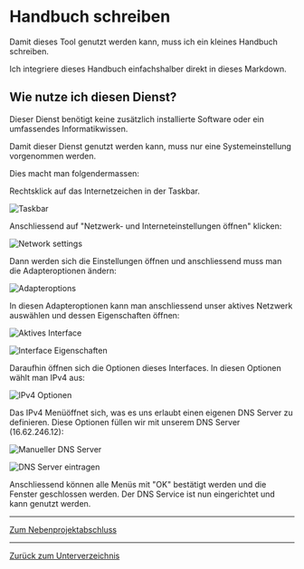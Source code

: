 # Handbuch schreiben

Damit dieses Tool genutzt werden kann, muss ich ein kleines Handbuch schreiben.

Ich integriere dieses Handbuch einfachshalber direkt in dieses Markdown.

## Wie nutze ich diesen Dienst?

Dieser Dienst benötigt keine zusätzlich installierte Software oder ein umfassendes Informatikwissen.

Damit dieser Dienst genutzt werden kann, muss nur eine Systemeinstellung vorgenommen werden.

Dies macht man folgendermassen:

Rechtsklick auf das Internetzeichen in der Taskbar.

![Taskbar](../../Ressourcen/Bilder/nebenprojekt/handbuch/taskbar.png)

Anschliessend auf "Netzwerk- und Interneteinstellungen öffnen" klicken:

![Network settings](../../Ressourcen/Bilder/nebenprojekt/handbuch/networkcenter.png)

Dann werden sich die Einstellungen öffnen und anschliessend muss man die Adapteroptionen ändern:

![Adapteroptions](../../Ressourcen/Bilder/nebenprojekt/handbuch/adapteroptionen.png)

In diesen Adapteroptionen kann man anschliessend unser aktives Netzwerk auswählen und dessen Eigenschaften öffnen:

![Aktives Interface](../../Ressourcen/Bilder/nebenprojekt/handbuch/active_interface.png)

![Interface Eigenschaften](../../Ressourcen/Bilder/nebenprojekt/handbuch/options.png)

Daraufhin öffnen sich die Optionen dieses Interfaces. In diesen Optionen wählt man IPv4 aus:

![IPv4 Optionen](../../Ressourcen/Bilder/nebenprojekt/handbuch/ipv4.png)

Das IPv4 Menüöffnet sich, was es uns erlaubt einen eigenen DNS Server zu definieren. Diese Optionen füllen wir mit unserem DNS Server (16.62.246.12):

![Manueller DNS Server](../../Ressourcen/Bilder/nebenprojekt/handbuch/dns_options.png)

![DNS Server eintragen](../../Ressourcen/Bilder/nebenprojekt/handbuch/enter_server_ip.png)

Anschliessend können alle Menüs mit "OK" bestätigt werden und die Fenster geschlossen werden. Der DNS Service ist nun eingerichtet und kann genutzt werden.

-----

[Zum Nebenprojektabschluss](./projektabschluss.md)

-----

[Zurück zum Unterverzeichnis](../README.md)
